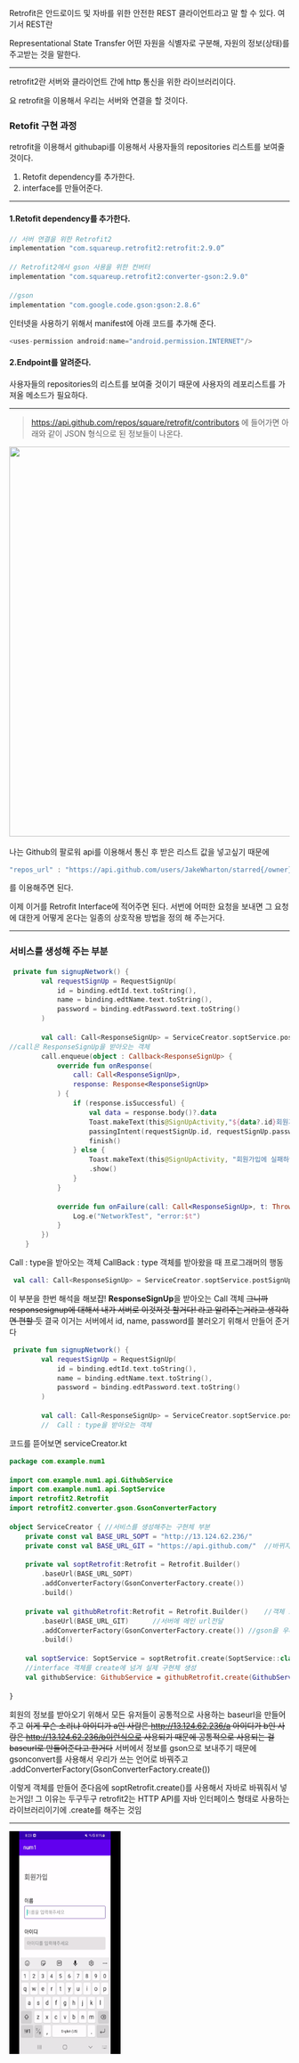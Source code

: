 Retrofit은 안드로이드 및 자바를 위한 안전한 REST 클라이언트라고 말 할 수 있다.
여기서 REST란

Representational State Transfer 
어떤 자원을 식별자로 구분해, 자원의 정보(상태)를 주고받는 것을 말한다.

<hr>
retrofit2란 서버와 클라이언트 간에 http 통신을 위한 라이브러리이다. 

요 retrofit을 이용해서 우리는 서버와 연결을 할 것이다. 

### Retofit 구현 과정
retrofit을 이용해서 githubapi를 이용해서 사용자들의 repositories 리스트를 보여줄 것이다.

1. Retofit dependency를 추가한다.
2. interface를 만들어준다.


<hr>

#### 1.Retofit dependency를 추가한다.

``` kotlin
// 서버 연결을 위한 Retrofit2
implementation "com.squareup.retrofit2:retrofit:2.9.0”

// Retrofit2에서 gson 사용을 위한 컨버터
implementation "com.squareup.retrofit2:converter-gson:2.9.0"

//gson
implementation "com.google.code.gson:gson:2.8.6"
```
인터넷을 사용하기 위해서 manifest에 아래 코드를 추가해 준다.
```kotlin
<uses-permission android:name="android.permission.INTERNET"/>
```
#### 2.Endpoint를 알려준다.
사용자들의 repositories의 리스트를 보여줄 것이기 때문에 사용자의 레포리스트를 가져올 메소드가 필요하다.


<hr>

> https://api.github.com/repos/square/retrofit/contributors 에 들어가면 아래와 같이 JSON 형식으로 된 정보들이 나온다.
<img src = "https://velog.velcdn.com/images/cyd0010/post/c55ae722-4a21-4be1-a1e4-ae6e8a82a7b9/image.png" width ="700" height="700">

나는 Github의 팔로워 api를 이용해서 통신 후 받은 리스트 값을 넣고싶기 때문에
```kotlin
"repos_url" : "https://api.github.com/users/JakeWharton/starred{/owner}{/repo}"
```
를 이용해주면 된다.

이제 이거를 Retrofit Interface에 적어주면 된다. 서번에 어떠한 요청을 보내면 그 요청에 대한게 어떻게 온다는 일종의 상호작용 방법을 정의 해 주는거다.

<hr>

### 서비스를 생성해 주는 부분
``` kotlin
 private fun signupNetwork() {
        val requestSignUp = RequestSignUp(
            id = binding.edtId.text.toString(),
            name = binding.edtName.text.toString(),
            password = binding.edtPassword.text.toString()
        )

        val call: Call<ResponseSignUp> = ServiceCreator.soptService.postSignUp(requestSignUp)
//call은 ResponseSignUp을 받아오는 객체
        call.enqueue(object : Callback<ResponseSignUp> {
            override fun onResponse(
                call: Call<ResponseSignUp>,
                response: Response<ResponseSignUp>
            ) {
                if (response.isSuccessful) {
                    val data = response.body()?.data
                    Toast.makeText(this@SignUpActivity,"${data?.id}회원가입에 성공했습니다.",Toast.LENGTH_SHORT).show()
                    passingIntent(requestSignUp.id, requestSignUp.password)
                    finish()
                } else {
                    Toast.makeText(this@SignUpActivity, "회원가입에 실패하였습니다.", Toast.LENGTH_SHORT)
                    .show()
                }
            }

            override fun onFailure(call: Call<ResponseSignUp>, t: Throwable) {
                Log.e("NetworkTest", "error:$t")
            }
        })
    }
```
Call : type을 받아오는 객체
CallBack : type 객체를 받아왔을 때 프로그래머의 행동


```kotlin
 val call: Call<ResponseSignUp> = ServiceCreator.soptService.postSignUp(requestSignUp)
```
이 부분을 한번 해석을 해보쟙! **ResponseSignUp**을 받아오는 Call 객체 
~~그니까 responsesignup에 대해서 내가 서버로 이것저것 할거다! 라고 알려주는거라고 생각하면 편할 듯~~
결국 이거는 서버에서 id, name, password를 불러오기 위해서 만들어 준거다
```kotlin
 private fun signupNetwork() {
        val requestSignUp = RequestSignUp(
            id = binding.edtId.text.toString(),
            name = binding.edtName.text.toString(),
            password = binding.edtPassword.text.toString()
        )

        val call: Call<ResponseSignUp> = ServiceCreator.soptService.postSignUp(requestSignUp)
        //  Call : type을 받아오는 객체
```
코드를 뜯어보면 serviceCreator.kt
```kotlin
package com.example.num1

import com.example.num1.api.GithubService
import com.example.num1.api.SoptService
import retrofit2.Retrofit
import retrofit2.converter.gson.GsonConverterFactory

object ServiceCreator { //서비스를 생성해주는 구현체 부분
    private const val BASE_URL_SOPT = "http://13.124.62.236/"
    private const val BASE_URL_GIT = "https://api.github.com/"  //바뀌지 않는 부분을 baseurl로 넣어준다

    private val soptRetrofit:Retrofit = Retrofit.Builder()
        .baseUrl(BASE_URL_SOPT)
        .addConverterFactory(GsonConverterFactory.create())
        .build()

    private val githubRetrofit:Retrofit = Retrofit.Builder()    //객체 초기화
        .baseUrl(BASE_URL_GIT)      //서버에 메인 url전달
        .addConverterFactory(GsonConverterFactory.create()) //gson을 우리가 쓰는 언어로 바꿔주는 거
        .build()

    val soptService: SoptService = soptRetrofit.create(SoptService::class.java)
    //interface 객체를 create에 넘겨 실제 구현체 생성
    val githubService: GithubService = githubRetrofit.create(GithubService::class.java)

}
```
회원의 정보를 받아오기 위해서 모든 유저들이 공통적으로 사용하는 baseurl을 만들어주고 ~~이게 무슨 소리냐 아이디가 a인 사람은 http://13.124.62.236/a
아이디가 b인 사람은 http://13.124.62.236/b이런식으로 사용되기 때문에 공통적으로 사용되는 걸 baseurl로 만들어준다고 한거다~~
서버에서 정보를 gson으로 보내주기 때문에 gsonconvert를 사용해서 우리가 쓰는 언어로 바꿔주고
.addConverterFactory(GsonConverterFactory.create())

이렇게 객체를 만들어 준다음에 soptRetrofit.create()를 사용해서 자바로 바꿔줘서 넣는거임!
그 이유는 두구두구
retrofit2는 HTTP API를 자바 인터페이스 형태로 사용하는 라이브러리이기에 .create를 해주는 것임
<hr>
<img src="/gif/seminnar4.gif" width="200" height="400"/>
